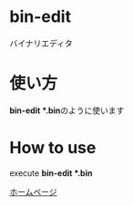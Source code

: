 # bin-edit
バイナリエディタ
# 使い方
<b>bin-edit *.bin</b>のように使います
# How to use
execute <b>bin-edit *.bin</b>
<p><a href=https://wiikun.github.io/html>ホームページ</a></p>
